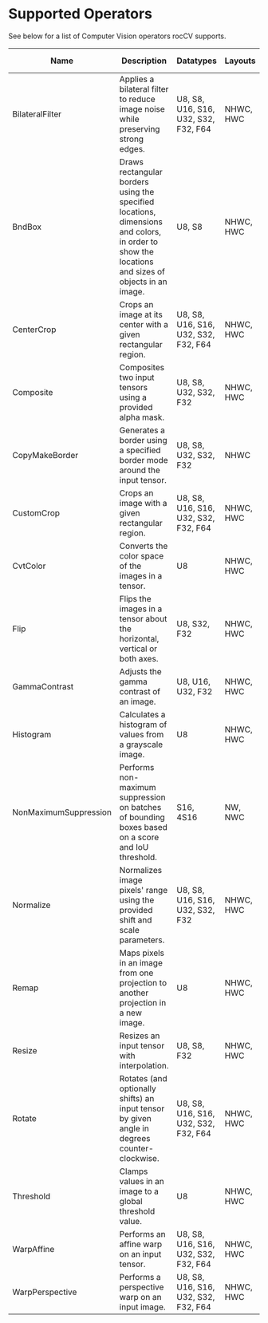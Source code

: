 # Supported Operators

See below for a list of Computer Vision operators rocCV supports.

|Name|Description|Datatypes|Layouts|CPU/GPU Support|
|-|-|-|-|-|
|BilateralFilter|Applies a bilateral filter to reduce image noise while preserving strong edges.|U8, S8, U16, S16, U32, S32, F32, F64|NHWC, HWC|Both|
|BndBox|Draws rectangular borders using the specified locations, dimensions and colors, in order to show the locations and sizes of objects in an image.|U8, S8|NHWC, HWC|Both|
|CenterCrop|Crops an image at its center with a given rectangular region.|U8, S8, U16, S16, U32, S32, F32, F64|NHWC, HWC|Both|
|Composite|Composites two input tensors using a provided alpha mask.|U8, S8, U32, S32, F32|NHWC, HWC|Both|
|CopyMakeBorder|Generates a border using a specified border mode around the input tensor.|U8, S8, U32, S32, F32|NHWC|Both|
|CustomCrop|Crops an image with a given rectangular region.|U8, S8, U16, S16, U32, S32, F32, F64|NHWC, HWC|Both|
|CvtColor|Converts the color space of the images in a tensor.|U8|NHWC, HWC|Both|
|Flip|Flips the images in a tensor about the horizontal, vertical or both axes.|U8, S32, F32|NHWC, HWC|Both|
|GammaContrast|Adjusts the gamma contrast of an image.|U8, U16, U32, F32|NHWC, HWC|Both|
|Histogram|Calculates a histogram of values from a grayscale image.|U8|NHWC, HWC|Both|
|NonMaximumSuppression|Performs non-maximum suppression on batches of bounding boxes based on a score and IoU threshold.|S16, 4S16|NW, NWC|Both|
|Normalize|Normalizes image pixels' range using the provided shift and scale parameters.|U8, S8, U16, S16, U32, S32, F32|NHWC, HWC|Both|
|Remap|Maps pixels in an image from one projection to another projection in a new image.|U8|NHWC, HWC|Both|
|Resize|Resizes an input tensor with interpolation.|U8, S8, F32|NHWC, HWC|Both|
|Rotate|Rotates (and optionally shifts) an input tensor by given angle in degrees counter-clockwise.|U8, S8, U16, S16, U32, S32, F32, F64|NHWC, HWC|Both|
|Threshold|Clamps values in an image to a global threshold value.|U8|NHWC, HWC|Both|
|WarpAffine|Performs an affine warp on an input tensor.|U8, S8, U16, S16, U32, S32, F32, F64|NHWC, HWC|Both|
|WarpPerspective|Performs a perspective warp on an input image.|U8, S8, U16, S16, U32, S32, F32, F64|NHWC, HWC|Both|